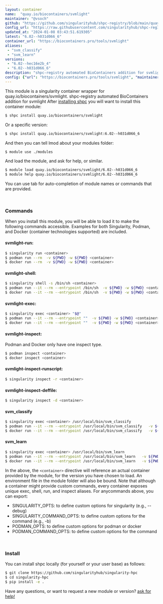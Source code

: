 ```yaml
---
layout: container
name:  "quay.io/biocontainers/svmlight"
maintainer: "@vsoch"
github: "https://github.com/singularityhub/shpc-registry/blob/main/quay.io/biocontainers/svmlight/container.yaml"
config_url: "https://raw.githubusercontent.com/singularityhub/shpc-registry/main/quay.io/biocontainers/svmlight/container.yaml"
updated_at: "2024-01-08 03:43:51.619305"
latest: "6.02--h031d066_6"
container_url: "https://biocontainers.pro/tools/svmlight"
aliases:
 - "svm_classify"
 - "svm_learn"
versions:
 - "6.02--hec16e2b_4"
 - "6.02--h031d066_6"
description: "shpc-registry automated BioContainers addition for svmlight"
config: {"url": "https://biocontainers.pro/tools/svmlight", "maintainer": "@vsoch", "description": "shpc-registry automated BioContainers addition for svmlight", "latest": {"6.02--h031d066_6": "sha256:2fb4c7ff5cf27e6ca26391fd03c7c025524424651db96b80c40d272c8b98c441"}, "tags": {"6.02--hec16e2b_4": "sha256:d7131f4d49cbef87a5655498cd83f4606bcb2646871b413635de1b8f7914aa37", "6.02--h031d066_6": "sha256:2fb4c7ff5cf27e6ca26391fd03c7c025524424651db96b80c40d272c8b98c441"}, "docker": "quay.io/biocontainers/svmlight", "aliases": {"svm_classify": "/usr/local/bin/svm_classify", "svm_learn": "/usr/local/bin/svm_learn"}}
---
```


This module is a singularity container wrapper for quay.io/biocontainers/svmlight.
shpc-registry automated BioContainers addition for svmlight
After [installing shpc](#install) you will want to install this container module:


```bash
$ shpc install quay.io/biocontainers/svmlight
```

Or a specific version:

```bash
$ shpc install quay.io/biocontainers/svmlight:6.02--h031d066_6
```

And then you can tell lmod about your modules folder:

```bash
$ module use ./modules
```

And load the module, and ask for help, or similar.

```bash
$ module load quay.io/biocontainers/svmlight/6.02--h031d066_6
$ module help quay.io/biocontainers/svmlight/6.02--h031d066_6
```

You can use tab for auto-completion of module names or commands that are provided.

<br>

### Commands

When you install this module, you will be able to load it to make the following commands accessible.
Examples for both Singularity, Podman, and Docker (container technologies supported) are included.

#### svmlight-run:

```bash
$ singularity run <container>
$ podman run --rm  -v ${PWD} -w ${PWD} <container>
$ docker run --rm  -v ${PWD} -w ${PWD} <container>
```

#### svmlight-shell:

```bash
$ singularity shell -s /bin/sh <container>
$ podman run --it --rm --entrypoint /bin/sh  -v ${PWD} -w ${PWD} <container>
$ docker run --it --rm --entrypoint /bin/sh  -v ${PWD} -w ${PWD} <container>
```

#### svmlight-exec:

```bash
$ singularity exec <container> "$@"
$ podman run --it --rm --entrypoint ""  -v ${PWD} -w ${PWD} <container> "$@"
$ docker run --it --rm --entrypoint ""  -v ${PWD} -w ${PWD} <container> "$@"
```

#### svmlight-inspect:

Podman and Docker only have one inspect type.

```bash
$ podman inspect <container>
$ docker inspect <container>
```

#### svmlight-inspect-runscript:

```bash
$ singularity inspect -r <container>
```

#### svmlight-inspect-deffile:

```bash
$ singularity inspect -d <container>
```


#### svm_classify

```bash
$ singularity exec <container> /usr/local/bin/svm_classify
$ podman run --it --rm --entrypoint /usr/local/bin/svm_classify   -v ${PWD} -w ${PWD} <container> -c " $@"
$ docker run --it --rm --entrypoint /usr/local/bin/svm_classify   -v ${PWD} -w ${PWD} <container> -c " $@"
```


#### svm_learn

```bash
$ singularity exec <container> /usr/local/bin/svm_learn
$ podman run --it --rm --entrypoint /usr/local/bin/svm_learn   -v ${PWD} -w ${PWD} <container> -c " $@"
$ docker run --it --rm --entrypoint /usr/local/bin/svm_learn   -v ${PWD} -w ${PWD} <container> -c " $@"
```



In the above, the `<container>` directive will reference an actual container provided
by the module, for the version you have chosen to load. An environment file in the
module folder will also be bound. Note that although a container
might provide custom commands, every container exposes unique exec, shell, run, and
inspect aliases. For anycommands above, you can export:

 - SINGULARITY_OPTS: to define custom options for singularity (e.g., --debug)
 - SINGULARITY_COMMAND_OPTS: to define custom options for the command (e.g., -b)
 - PODMAN_OPTS: to define custom options for podman or docker
 - PODMAN_COMMAND_OPTS: to define custom options for the command

<br>

### Install

You can install shpc locally (for yourself or your user base) as follows:

```bash
$ git clone https://github.com/singularityhub/singularity-hpc
$ cd singularity-hpc
$ pip install -e .
```

Have any questions, or want to request a new module or version? [ask for help!](https://github.com/singularityhub/singularity-hpc/issues)